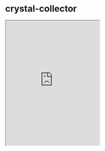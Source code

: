 # crystal-collector


<iframe id="crystal-collector"
    title="Brain training app game"
    width="300"
    height="400"
    src="https://rogueathletic.github.io/crystal-collector">
</iframe>
